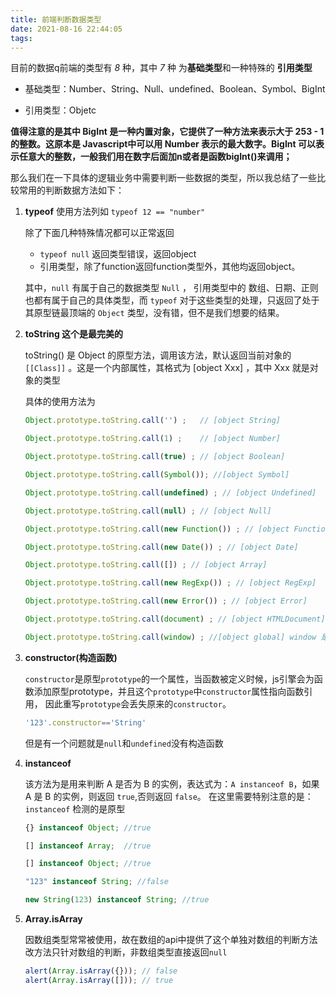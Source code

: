 ```yaml
---
title: 前端判断数据类型
date: 2021-08-16 22:44:05
tags:
---
```


目前的数据q前端的类型有 _8_ 种，其中 _7_  种 为**基础类型**和一种特殊的 **引用类型**

- 基础类型：Number、String、Null、undefined、Boolean、Symbol、BigInt

- 引用类型：Objetc

**值得注意的是其中 BigInt 是一种内置对象，它提供了一种方法来表示大于 253 - 1 的整数。这原本是 Javascript中可以用 Number 表示的最大数字。BigInt 可以表示任意大的整数，一般我们用在数字后面加n或者是函数bigInt()来调用；**

那么我们在一下具体的逻辑业务中需要判断一些数据的类型，所以我总结了一些比较常用的判断数据方法如下：

1. **typeof**
    使用方法列如 ``typeof 12 == "number" ``

    除了下面几种特殊情况都可以正常返回
    - `typeof null`  返回类型错误，返回object
    - 引用类型，除了function返回function类型外，其他均返回object。

    其中，`null` 有属于自己的数据类型 `Null` ， 引用类型中的 数组、日期、正则 也都有属于自己的具体类型，而 `typeof` 对于这些类型的处理，只返回了处于其原型链最顶端的 `Object` 类型，没有错，但不是我们想要的结果。

2. **toString 这个是最完美的**

    toString() 是 Object 的原型方法，调用该方法，默认返回当前对象的 `[[Class]]` 。这是一个内部属性，其格式为 [object Xxx] ，其中 Xxx 就是对象的类型

    具体的使用方法为
    ```js
    Object.prototype.toString.call('') ;   // [object String]

    Object.prototype.toString.call(1) ;    // [object Number]

    Object.prototype.toString.call(true) ; // [object Boolean]

    Object.prototype.toString.call(Symbol()); //[object Symbol]

    Object.prototype.toString.call(undefined) ; // [object Undefined]

    Object.prototype.toString.call(null) ; // [object Null]

    Object.prototype.toString.call(new Function()) ; // [object Function]

    Object.prototype.toString.call(new Date()) ; // [object Date]

    Object.prototype.toString.call([]) ; // [object Array]

    Object.prototype.toString.call(new RegExp()) ; // [object RegExp]

    Object.prototype.toString.call(new Error()) ; // [object Error]

    Object.prototype.toString.call(document) ; // [object HTMLDocument]
    
    Object.prototype.toString.call(window) ; //[object global] window 是全局对象 global 的引用
    ```

3. **constructor(构造函数)**

    `constructor`是原型`prototype`的一个属性，当函数被定义时候，js引擎会为函数添加原型prototype，并且这个`prototype`中`constructor`属性指向函数引用， 因此重写`prototype`会丢失原来的`constructor`。

    ```js
    '123'.constructor=='String'
    ```

    但是有一个问题就是`null`和`undefined`没有构造函数

4. **instanceof**

    该方法为是用来判断 A 是否为 B 的实例，表达式为：``A instanceof B``，如果 A 是 B 的实例，则返回 `true`,否则返回 `false`。 在这里需要特别注意的是：`instanceof` 检测的是原型

    ```js
    {} instanceof Object; //true

    [] instanceof Array;  //true

    [] instanceof Object; //true

    "123" instanceof String; //false

    new String(123) instanceof String; //true
    ```
5. **Array.isArray**

   因数组类型常常被使用，故在数组的api中提供了这个单独对数组的判断方法
   改方法只针对数组的判断，非数组类型直接返回`null`
   ```js
   alert(Array.isArray({})); // false
   alert(Array.isArray([])); // true
    ```
   